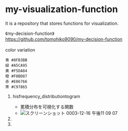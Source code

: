 # my-visualization-function
It is a repository that stores functions for visualization.

《my-decision-function》  
https://github.com/tomohiko9090/my-decision-function  
<br>
color variation  
```
青 #8FB3BB
緑 #A5CA95
黄 #F5DA84
橙 #F0BD87
赤 #E06766
茶 #C97865
```

1. hisfrequency_distributiontogram
    - 累積分布を可視化する関数
    -  ![スクリーンショット 0003-12-16 午後11 09 07](https://user-images.githubusercontent.com/66200485/146387140-6293d3c0-c58e-4738-95a9-489a064ba23d.png)
   
3. 
4. 
